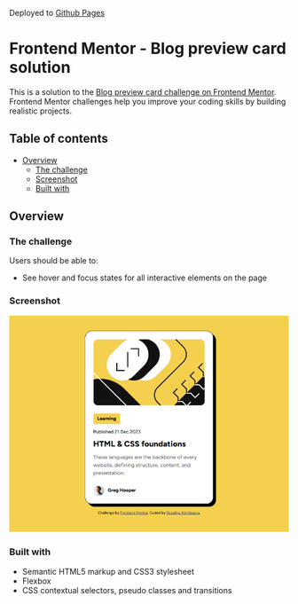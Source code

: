 Deployed to [Github Pages](https://altynbaeva.github.io/blog-preview-card/)

# Frontend Mentor - Blog preview card solution

This is a solution to the [Blog preview card challenge on Frontend Mentor](https://www.frontendmentor.io/challenges/blog-preview-card-ckPaj01IcS). Frontend Mentor challenges help you improve your coding skills by building realistic projects. 

## Table of contents

- [Overview](#overview)
  - [The challenge](#the-challenge)
  - [Screenshot](#screenshot)
  - [Built with](#built-with)

## Overview

### The challenge

Users should be able to:

- See hover and focus states for all interactive elements on the page

### Screenshot

![](./screenshot.png)

### Built with

- Semantic HTML5 markup and CSS3 stylesheet
- Flexbox
- CSS contextual selectors, pseudo classes and transitions 